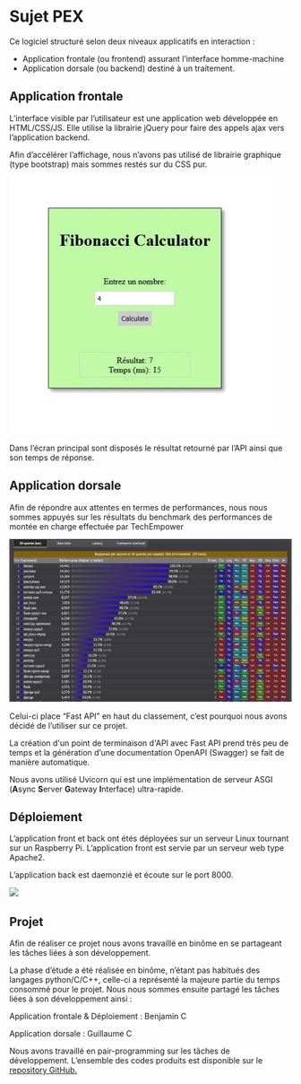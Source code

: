 # Sujet PEX 

Ce logiciel structuré selon deux niveaux applicatifs en interaction :  

- Application frontale (ou frontend) assurant l’interface homme-machine 
- Application dorsale (ou backend) destiné à un traitement. 


## Application frontale 

L’interface visible par l’utilisateur est une application web développée en HTML/CSS/JS. Elle utilise la librairie jQuery pour faire des appels ajax vers l’application backend. 

Afin d’accélérer l’affichage, nous n’avons pas utilisé de librairie graphique (type bootstrap) mais sommes restés sur du CSS pur. 

![](Aspose.Words.2bde41ed-ff6f-4ecc-9051-709936f6692f.001.jpeg)


Dans l’écran principal sont disposés le résultat retourné par l’API ainsi que son temps de réponse. 


## Application dorsale 

Afin de répondre aux attentes en termes de performances, nous nous sommes appuyés sur les résultats du benchmark des performances de montée en charge effectuée par TechEmpower 

![](Aspose.Words.2bde41ed-ff6f-4ecc-9051-709936f6692f.002.jpeg)

Celui-ci place “Fast API” en haut du classement, c’est pourquoi nous avons décidé de l’utiliser sur ce projet. 

La création d'un point de terminaison d'API avec Fast API prend très peu de temps et la génération d’une documentation OpenAPI (Swagger) se fait de manière automatique. 

Nous avons utilisé Uvicorn qui est une implémentation de serveur ASGI (**A**sync **S**erver **G**ateway **I**nterface) ultra-rapide. 


## Déploiement 

L’application front et back ont étés déployées sur un serveur Linux tournant sur un Raspberry Pi. L’application front est servie par un serveur web type Apache2. 

L’application back est daemonzié et écoute sur le port 8000. 

![](Aspose.Words.2bde41ed-ff6f-4ecc-9051-709936f6692f.003.png)

## Projet 

Afin de réaliser ce projet nous avons travaillé en binôme en se partageant les tâches liées à son développement. 

La phase d’étude a été réalisée en binôme, n’étant pas habitués des langages python/C/C++, celle-ci a représenté la majeure partie du temps consommé pour le projet. Nous nous sommes ensuite partagé les tâches liées à son développement ainsi : 

Application frontale & Déploiement : Benjamin C

Application dorsale : Guillaume C

Nous avons travaillé en pair-programming sur les tâches de développement. L’ensemble des codes produits est disponible sur le[ repository GitHub.](https://github.com/Bencor29/fibo_python/) 
